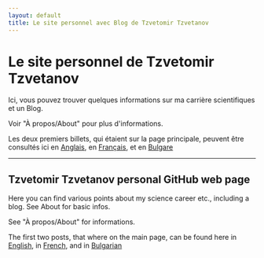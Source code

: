 ```yaml
---
layout: default
title: Le site personnel avec Blog de Tzvetomir Tzvetanov
---
```


# Le site personnel de Tzvetomir Tzvetanov

Ici, vous pouvez trouver quelques informations sur ma carrière scientifiques et un Blog.

Voir "À propos/About" pour plus d'informations.

Les deux premiers billets, qui étaient sur la page principale, peuvent être consultés ici en [Anglais](https://tzvet.github.io/blog/2020/06/03/pre-3rd-june-2020-posts), en [Français](https://tzvet.github.io/tzvet.github.io/blog/2020/06/03/pre-3rd-june-2020-posts_fr), et en [Bulgare](https://tzvet.github.io/tzvet.github.io/blog/2020/06/03/pre-3rd-june-2020-posts_bg)

---

## Tzvetomir Tzvetanov personal GitHub web page

Here you can find various points about my science career etc., including a blog. See About for basic infos.

See "À propos/About" for informations.

The first two posts, that where on the main page, can be found here in [English](https://tzvet.github.io/blog/2020/06/03/pre-3rd-june-2020-posts), in [French](https://tzvet.github.io/tzvet.github.io/blog/2020/06/03/pre-3rd-june-2020-posts_fr), and in [Bulgarian](https://tzvet.github.io/tzvet.github.io/blog/2020/06/03/pre-3rd-june-2020-posts_bg)
